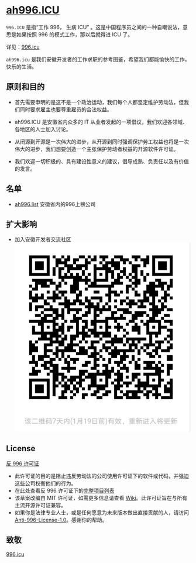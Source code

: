 
# [ah996.ICU](https://github.com/anhuikfz/ah996.icu)

`996.ICU`  是指“工作 996， 生病 ICU” 。这是中国程序员之间的一种自嘲说法，意思是如果按照 996 的模式工作，那以后就得进 ICU 了。

详见：[996.icu](https://github.com/996icu/996.ICU/blob/master/README_CN.md)

`ah996.icu`  是我们安徽开发者的工作求职的参考图鉴，希望我们都能愉快的工作，快乐的生活。

原则和目的 
---

- 首先需要申明的是这不是一个政治运动，我们每个人都坚定维护劳动法，但我们同时要求雇主也要尊重雇员的合法权益。

- ah996.ICU 是安徽省内众多的 IT 从业者发起的一项倡议，我们欢迎各领域、各地区的人士加入讨论。

- 从闭源到开源是一次伟大的进步，从开源到同时强调保护劳工权益也将是一次伟大的进步，我们想要创造一个主张保护劳动者权益的开源软件许可证。

- 我们欢迎一切积极的、具有建设性意义的建议，倡导成熟、负责任以及有价值的发言。

名单
---
- [ah996.list](https://github.com/ah996.icu/tree/main/blacklist) 安徽省内的996上榜公司


扩大影响
---
- 加入安徽开发者交流社区
![logo](img/qcode.jpg)



License
---
[反 996 许可证](LICENSE)

 - 此许可证的目的是阻止违反劳动法的公司使用许可证下的软件或代码，并强迫这些公司权衡他们的行为。
 - 在此处查看反 996 许可证下的[完整项目列表](awesomelist/README.md)
 - 该草案改编自 MIT 许可证，如需更多信息请查看 [Wiki](https://github.com/kattgu7/996-License-Draft/wiki)。此许可证旨在与所有主流开源许可证兼容。
 - 如果你是法律专业人士，或是任何愿意为未来版本做出直接贡献的人，请访问 [Anti-996-License-1.0](https://github.com/kattgu7/996-License-Draft)。感谢你的帮助。


致敬
---

[996.icu](https://github.com/996icu/996.ICU/blob/master/README_CN.md)